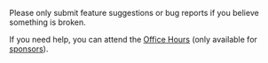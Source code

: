 Please only submit feature suggestions or bug reports if you believe something is broken.

If you need help, you can attend the [Office Hours](https://beautifuljekyll.com/officehours) 
(only available for [sponsors](https://beautifuljekyll.com/plans/)).
